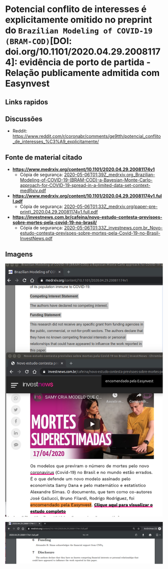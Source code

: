 # Potencial conflito de interesses é explicitamente omitido no preprint do `Brazilian Modeling of COVID-19 (BRAM-COD)`[DOI: doi.org/10.1101/2020.04.29.20081174]: evidência de porto de partida - Relação publicamente admitida com Easynvest

## Links rapidos

## Discussões
- Reddit: <https://www.reddit.com/r/coronabr/comments/ge9tth/potencial_conflito_de_interesses_%C3%A9_explicitamente/>

## Fonte de material citado

- **<https://www.medrxiv.org/content/10.1101/2020.04.29.20081174v1>**
  - Cópia de segurança: [2020-05-06T01:39Z_medrxiv.org_Brazilian-Modeling-of-COVID-19-(BRAM-COD)-a-Bayesian-Monte-Carlo-approach-for-COVID-19-spread-in-a-limited-data-set-context-medRxiv.pdf](2020-05-06T01:39Z_medrxiv.org_Brazilian-Modeling-of-COVID-19-(BRAM-COD)-a-Bayesian-Monte-Carlo-approach-for-COVID-19-spread-in-a-limited-data-set-context-medRxiv.pdf)
- **<https://www.medrxiv.org/content/10.1101/2020.04.29.20081174v1.full.pdf>**
  - Cópia de segurança: [2020-05-06T01:33Z_medrxiv.org(paper-pre-print)_2020.04.29.20081174v1.full.pdf](2020-05-06T01:33Z_medrxiv.org(paper-pre-print)_2020.04.29.20081174v1.full.pdf)
- **<https://investnews.com.br/cafeina/novo-estudo-contesta-previsoes-sobre-mortes-pela-covid-19-no-brasil/>**
  - Cópia de segurança: [2020-05-06T01:33Z_investnews.com.br_Novo-estudo-contesta-previsoes-sobre-mortes-pela-Covid-19-no-Brasil-InvestNews.pdf](2020-05-06T01:33Z_investnews.com.br_Novo-estudo-contesta-previsoes-sobre-mortes-pela-Covid-19-no-Brasil-InvestNews.pdf)

## Imagens

![2020-05-06T00:29Z_medrxiv.org+investnews.com.br.png](2020-05-06T00:29Z_medrxiv.org+investnews.com.br.png)

![2020-05-06T01:10Z_medrxiv.org_10.1101--2020.04.29.20081174v1.full.pdf--funding.png](2020-05-06T01:10Z_medrxiv.org_10.1101--2020.04.29.20081174v1.full.pdf--funding.png)